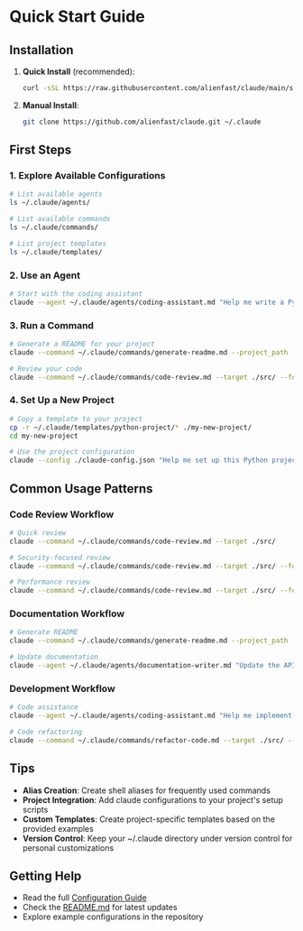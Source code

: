# Quick Start Guide

## Installation

1. **Quick Install** (recommended):
   ```bash
   curl -sSL https://raw.githubusercontent.com/alienfast/claude/main/scripts/install.sh | bash
   ```

2. **Manual Install**:
   ```bash
   git clone https://github.com/alienfast/claude.git ~/.claude
   ```

## First Steps

### 1. Explore Available Configurations
```bash
# List available agents
ls ~/.claude/agents/

# List available commands  
ls ~/.claude/commands/

# List project templates
ls ~/.claude/templates/
```

### 2. Use an Agent
```bash
# Start with the coding assistant
claude --agent ~/.claude/agents/coding-assistant.md "Help me write a Python function"
```

### 3. Run a Command
```bash
# Generate a README for your project
claude --command ~/.claude/commands/generate-readme.md --project_path ./

# Review your code
claude --command ~/.claude/commands/code-review.md --target ./src/ --focus security
```

### 4. Set Up a New Project
```bash
# Copy a template to your project
cp -r ~/.claude/templates/python-project/* ./my-new-project/
cd my-new-project

# Use the project configuration
claude --config ./claude-config.json "Help me set up this Python project"
```

## Common Usage Patterns

### Code Review Workflow
```bash
# Quick review
claude --command ~/.claude/commands/code-review.md --target ./src/

# Security-focused review
claude --command ~/.claude/commands/code-review.md --target ./src/ --focus security

# Performance review
claude --command ~/.claude/commands/code-review.md --target ./src/ --focus performance
```

### Documentation Workflow
```bash
# Generate README
claude --command ~/.claude/commands/generate-readme.md --project_path ./

# Update documentation
claude --agent ~/.claude/agents/documentation-writer.md "Update the API docs"
```

### Development Workflow
```bash
# Code assistance
claude --agent ~/.claude/agents/coding-assistant.md "Help me implement this feature"

# Code refactoring
claude --command ~/.claude/commands/refactor-code.md --target ./src/ --refactor_type improve-naming
```

## Tips

- **Alias Creation**: Create shell aliases for frequently used commands
- **Project Integration**: Add claude configurations to your project's setup scripts
- **Custom Templates**: Create project-specific templates based on the provided examples
- **Version Control**: Keep your ~/.claude directory under version control for personal customizations

## Getting Help

- Read the full [Configuration Guide](configuration-guide.md)
- Check the [README.md](../README.md) for latest updates
- Explore example configurations in the repository